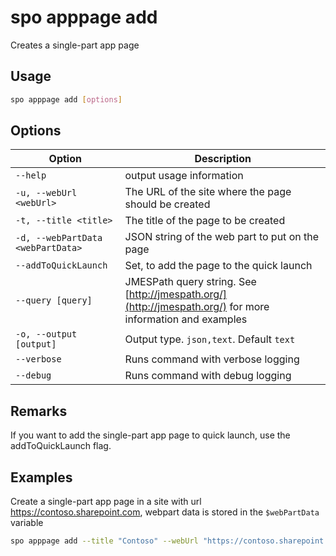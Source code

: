# spo apppage add

Creates a single-part app page

## Usage

```sh
spo apppage add [options]
```

## Options

Option|Description
------|-----------
`--help`|output usage information
`-u, --webUrl <webUrl>`|The URL of the site where the page should be created
`-t, --title <title>`|The title of the page to be created
`-d, --webPartData <webPartData>`|JSON string of the web part to put on the page
`--addToQuickLaunch`|Set, to add the page to the quick launch
`--query [query]`|JMESPath query string. See [http://jmespath.org/](http://jmespath.org/) for more information and examples
`-o, --output [output]`|Output type. `json,text`. Default `text`
`--verbose`|Runs command with verbose logging
`--debug`|Runs command with debug logging

## Remarks

If you want to add the single-part app page to quick launch, use the addToQuickLaunch flag.

## Examples

Create a single-part app page in a site with url https://contoso.sharepoint.com, webpart data is stored in the `$webPartData` variable

```sh
spo apppage add --title "Contoso" --webUrl "https://contoso.sharepoint.com" --webPartData $webPartData --addToQuickLaunch
```